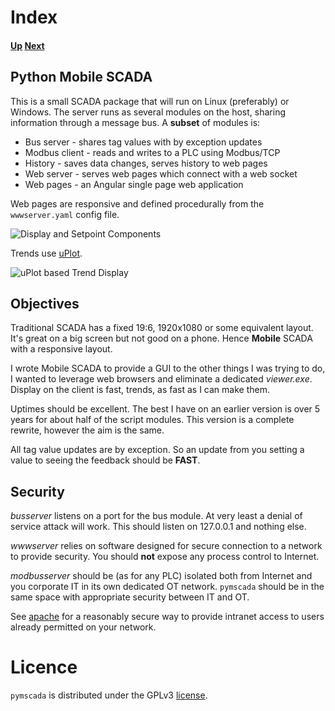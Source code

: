 # Index
#### [Up](../README.md) [Next](./windows_demo.md)

## Python Mobile SCADA

This is a small SCADA package that will run on Linux (preferably) or
Windows. The server runs as several modules on the host, sharing
information through a message bus. A __subset__ of modules is:

- Bus server - shares tag values with by exception updates
- Modbus client - reads and writes to a PLC using Modbus/TCP
- History - saves data changes, serves history to web pages
- Web server - serves web pages which connect with a web socket
- Web pages - an Angular single page web application

Web pages are responsive and defined procedurally from the
```wwwserver.yaml``` config file.

![Display and Setpoint Components](ex001.png)

Trends use [uPlot](https://github.com/leeoniya/uPlot).

![uPlot based Trend Display](ex002.png)

## Objectives

Traditional SCADA has a fixed 19:6, 1920x1080 or some equivalent layout.
It's great on a big screen but not good on a phone. Hence __Mobile__
SCADA with a responsive layout.

I wrote Mobile SCADA to provide a GUI to the other things I was trying to
do, I wanted to leverage web browsers and eliminate a dedicated
_viewer.exe_. Display on the client is fast, trends, as fast as I can
make them.

Uptimes should be excellent. The best I have on an earlier version is
over 5 years for about half of the script modules. This version is a
complete rewrite, however the aim is the same.

All tag value updates are by exception. So an update from you setting a
value to seeing the feedback should be __FAST__.

## Security
_busserver_ listens on a port for the bus module. At very least
a denial of service attack will work. This should listen on 127.0.0.1
and nothing else.

_wwwserver_ relies on software designed for secure connection to
a network to provide security. You should __not__ expose any process
control to Internet.

_modbusserver_ should be (as for any PLC) isolated both from Internet
and you corporate IT in its own dedicated OT network. ```pymscada```
should be in the same space with appropriate security between IT and OT.

See [apache](./apache.md) for a reasonably secure way to provide
intranet access to users already permitted on your network.

# Licence

```pymscada``` is distributed under the GPLv3 [license](./LICENSE).
